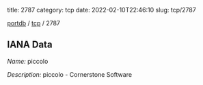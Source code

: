 title: 2787
category: tcp
date: 2022-02-10T22:46:10
slug: tcp/2787

[portdb](/) / [tcp](/category/tcp.html) / 2787


## IANA Data

_Name:_ piccolo

_Description:_ piccolo - Cornerstone Software

